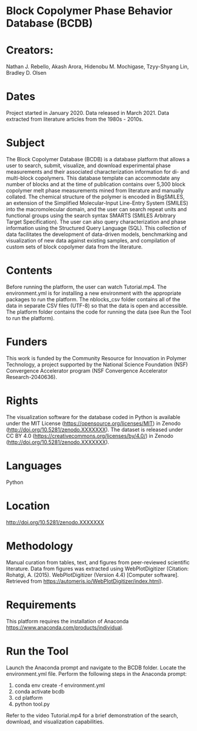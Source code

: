 # Block Copolymer Phase Behavior Database (BCDB)
# Creators: 
Nathan J. Rebello, Akash Arora, Hidenobu M. Mochigase, Tzyy-Shyang Lin, Bradley D. Olsen
# Dates
Project started in January 2020. Data released in March 2021. Data extracted from literature articles from the 1980s - 2010s. 
# Subject 
The Block Copolymer Database (BCDB) is a database platform that allows a user to search, submit, visualize, and download experimental phase measurements and their associated characterization information for di- and multi-block copolymers. This database template can accommodate any number of blocks and at the time of publication contains over 5,300 block copolymer melt phase measurements mined from literature and manually collated. The chemical structure of the polymer is encoded in BigSMILES, an extension of the Simplified Molecular-Input Line-Entry System (SMILES) into the macromolecular domain, and the user can search repeat units and functional groups using the search syntax SMARTS (SMILES Arbitrary Target Specification). The user can also query characterization and phase information using the Structured Query Language (SQL). This collection of data facilitates the development of data-driven models, benchmarking and visualization of new data against existing samples, and compilation of custom sets of block copolymer data from the literature. 
# Contents
Before running the platform, the user can watch Tutorial.mp4. The environment.yml is for installing a new environment with the appropriate packages to run the platform. The nblocks_csv folder contains all of the data in separate CSV files (UTF-8) so that the data is open and accessible. The platform folder contains the code for running the data (see Run the Tool to run the platform).
# Funders 
This work is funded by the Community Resource for Innovation in Polymer Technology, a project supported by the National Science Foundation (NSF) Convergence Accelerator program (NSF Convergence Accelerator Research-2040636). 
# Rights
The visualization software for the database coded in Python is available under the MIT License (https://opensource.org/licenses/MIT) in Zenodo (http://doi.org/10.5281/zenodo.XXXXXXX). The dataset is released under CC BY 4.0 (https://creativecommons.org/licenses/by/4.0/) in Zenodo (http://doi.org/10.5281/zenodo.XXXXXXX).
# Languages
Python
# Location
http://doi.org/10.5281/zenodo.XXXXXXX
# Methodology
Manual curation from tables, text, and figures from peer-reviewed scientific literature. Data from figures was extracted using WebPlotDigitizer (Citation: Rohatgi, A. (2015). WebPlotDigitizer (Version 4.4) [Computer software]. Retrieved from https://automeris.io/WebPlotDigitizer/index.html).
# Requirements
This platform requires the installation of Anaconda https://www.anaconda.com/products/individual.
# Run the Tool
Launch the Anaconda prompt and navigate to the BCDB folder. Locate the environment.yml file. Perform the following steps in the Anaconda prompt:

1. conda env create -f environment.yml
2. conda activate bcdb
3. cd platform
4. python tool.py

Refer to the video Tutorial.mp4 for a brief demonstration of the search, download, and visualization capabilities.
